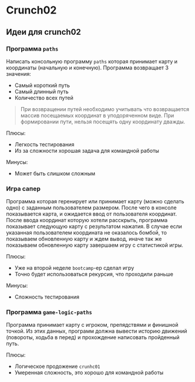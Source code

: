 # Crunch02

## Идеи для crunch02

### Программа `paths`
Написать консольную программу `paths` которая принимает карту и координаты (начальную и конечную).
Программа возвращает 3 значения:
- Самый короткий путь
- Самый длинный путь
- Количество всех путей
> При возвращении путей необходимо учитывать что возвращается массив посещаемых координат в уподоряченном виде. При формировании пути, нельзя посещять одну координату дважды.

Плюсы:
- Легкость тестирования
- Из за сложности хорошая задача для командной работы


Минусы:
- Может быть слишком сложным

### Игра сапер
Программа которая геренирует или принимает карту (можно сделать одно) с заданным пользователем размером.
После чего в консоле показывается карта, и ожидается ввод от пользователя координат.
После ввода координат которую хотели расскрыть, программа показывает следующую карту с результатом нажатия.
В случае если указанная пользователем координата не оказалось бомбой, то показываем обновленную карту и ждем вывод, иначе так же показываем обновленную карту завершаем игру с статистикой игры.

Плюсы:
- Уже на второй неделе `bootcamp`-ер сделал игру
- Точно будет использоваться рекурсия, что проходили раньше

Минусы:
- Сложность тестирования

### Программа `game-logic-paths`
Программа принимает карту с игроком, препядствями и финишной точкой. Из этих данных, программ должна вывести историю движений (повороты, ходьба в перед) и прохождение написовать пройденный путь.

Плюсы:
- Логическое продожение `crunhc01`
- Умеренная сложность, это хорошо для командной работы


